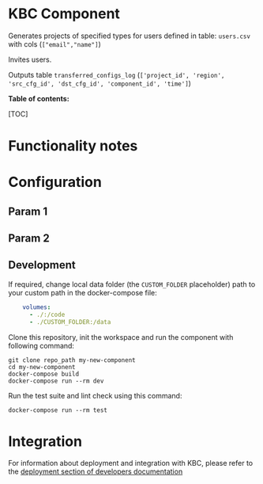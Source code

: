 # KBC Component

Generates projects of specified types for users defined in table: `users.csv` with cols (`["email","name"]`)

Invites users.

Outputs table `transferred_configs_log` (`['project_id', 'region', 'src_cfg_id', 'dst_cfg_id', 'component_id', 'time']`)

**Table of contents:**  
  
[TOC]


# Functionality notes


# Configuration

## Param 1

## Param 2


## Development

If required, change local data folder (the `CUSTOM_FOLDER` placeholder) path to your custom path in the docker-compose file:

```yaml
    volumes:
      - ./:/code
      - ./CUSTOM_FOLDER:/data
```

Clone this repository, init the workspace and run the component with following command:

```
git clone repo_path my-new-component
cd my-new-component
docker-compose build
docker-compose run --rm dev
```

Run the test suite and lint check using this command:

```
docker-compose run --rm test
```

# Integration

For information about deployment and integration with KBC, please refer to the [deployment section of developers documentation](https://developers.keboola.com/extend/component/deployment/) 